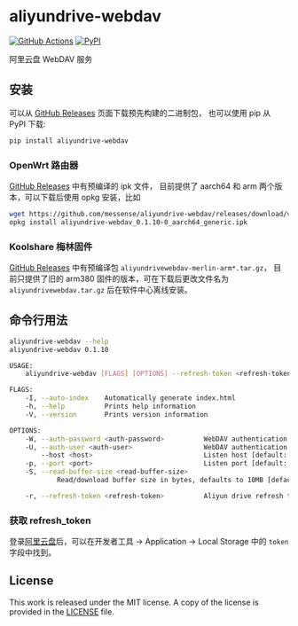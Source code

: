 # aliyundrive-webdav

[![GitHub Actions](https://github.com/messense/aliyundrive-webdav/workflows/CI/badge.svg)](https://github.com/messense/aliyundrive-webdav/actions?query=workflow%3ACI)
[![PyPI](https://img.shields.io/pypi/v/aliyundrive-webdav.svg)](https://pypi.org/project/aliyundrive-webdav)

阿里云盘 WebDAV 服务

## 安装

可以从 [GitHub Releases](https://github.com/messense/aliyundrive-webdav/releases) 页面下载预先构建的二进制包，
也可以使用 pip 从 PyPI 下载:

```bash
pip install aliyundrive-webdav
```

### OpenWrt 路由器

[GitHub Releases](https://github.com/messense/aliyundrive-webdav/releases) 中有预编译的 ipk 文件，
目前提供了 aarch64 和 arm 两个版本，可以下载后使用 opkg 安装，比如

```bash
wget https://github.com/messense/aliyundrive-webdav/releases/download/v0.1.10.post1/aliyundrive-webdav_0.1.10-0_aarch64_generic.ipk
opkg install aliyundrive-webdav_0.1.10-0_aarch64_generic.ipk
```

### Koolshare 梅林固件

[GitHub Releases](https://github.com/messense/aliyundrive-webdav/releases) 中有预编译包 `aliyundrivewebdav-merlin-arm*.tar.gz`，
目前只提供了旧的 arm380 固件的版本，可在下载后更改文件名为 `aliyundrivewebdav.tar.gz` 后在软件中心离线安装。

## 命令行用法

```bash
aliyundrive-webdav --help
aliyundrive-webdav 0.1.10

USAGE:
    aliyundrive-webdav [FLAGS] [OPTIONS] --refresh-token <refresh-token>

FLAGS:
    -I, --auto-index    Automatically generate index.html
    -h, --help          Prints help information
    -V, --version       Prints version information

OPTIONS:
    -W, --auth-password <auth-password>          WebDAV authentication password [env: WEBDAV_AUTH_PASSWORD=]
    -U, --auth-user <auth-user>                  WebDAV authentication username [env: WEBDAV_AUTH_USER=]
        --host <host>                            Listen host [default: 127.0.0.1]
    -p, --port <port>                            Listen port [default: 8080]
    -S, --read-buffer-size <read-buffer-size>
            Read/download buffer size in bytes, defaults to 10MB [default: 10485760]

    -r, --refresh-token <refresh-token>          Aliyun drive refresh token [env: REFRESH_TOKEN=]
```

### 获取 refresh_token

登录[阿里云盘](https://www.aliyundrive.com/drive/)后，可以在开发者工具 ->
Application -> Local Storage 中的 `token` 字段中找到。

## License

This work is released under the MIT license. A copy of the license is provided in the [LICENSE](../LICENSE) file.
